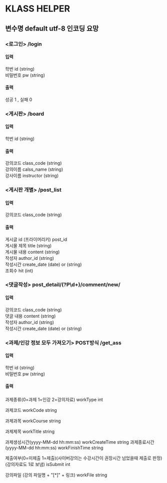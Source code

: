 # KLASS HELPER

## 변수명 default utf-8 인코딩 요망
### <로그인> /login

#### 입력 <br>
학번      id (string)<br>
비밀번호   pw (string)<br>
#### 출력<br>
성공 1 , 실패 0<br>

### <게시판> /board

#### 입력 <br>
학번 id (string)<br>
#### 출력<br>
강의코드 class_code (string)<br>
강의이름 calss_name (string)<br>
강사이름 instructor (string)<br>

### <게시판 개별> /post_list

#### 입력 <br>
강의코드 class_code (string)<br>
#### 출력<br>
게시글 id (프라이머리키) post_id<br>
게시물 제목 title (string)<br>
게시물 내용 content (string)<br>
작성자 author_id (string)<br>
작성시간 create_date (date) or (string)<br>
조회수 hit (int)

### <댓글작성> post_detail/(?P<pk>\d+)/comment/new/

#### 입력 <br>

강의코드 class_code (string)<br>
댓글 내용 content (string)<br>
작성자 author_id (string)<br>
작성시간 create_date (date) or (string)<br>



### <과제/인강 정보 모두 가져오기> POST방식 /get_ass

#### 입력 <br>
학번      id (string)<br>
비밀번호   pw (string)<br>
#### 출력<br>


### 
과제종류(0=과제 1=인강 2=강의자료) workType int 

과제코드 workCode string

과제과목 workCourse string

과제제목 workTitle string

과제생성시간(yyyy-MM-dd hh:mm:ss) workCreateTime string
과제종료시간(yyyy-MM-dd hh:mm:ss) workFinishTime string
 

제출여부(0=미제출 1=제출)(사이버강의는 수강시간이 권장시간 넘었을때 제출로 판정)(강의자료도 1로 보냄) isSubmit int

강의파일 (강의 파일명 + "[*]" + 링크) workFile string 
